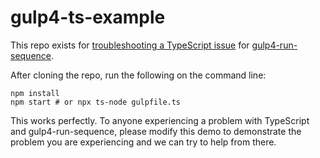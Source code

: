 # gulp4-ts-example

This repo exists for 
[troubleshooting a TypeScript issue](https://github.com/electric-eloquence/gulp4-run-sequence/discussions/6) 
for [gulp4-run-sequence](https://github.com/electric-eloquence/gulp4-run-sequence).

After cloning the repo, run the following on the command line:

```
npm install
npm start # or npx ts-node gulpfile.ts
```

This works perfectly. To anyone experiencing a problem with TypeScript and 
gulp4-run-sequence, please modify this demo to demonstrate the problem you are 
experiencing and we can try to help from there.
